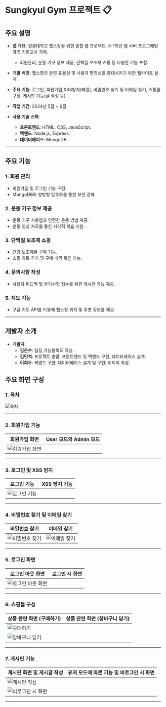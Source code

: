 # Sungkyul Gym 프로젝트 📋

## 주요 설명
- **앱 개요**: 성결대학교 헬스장을 위한 종합 웹 프로젝트. 3-1학년 웹 서버 프로그래밍 과목 기말고사 과제.
  - 회원관리, 운동 기구 정보 제공, 단백질 보조제 쇼핑 등 다양한 기능 포함.
- **개발 배경**: 헬스장의 운영 효율성 및 사용자 편의성을 증대시키기 위한 웹사이트 설계.
- **주요 기능**: 로그인, 회원가입,XSS방지(해킹), 비밀번호 찾기 및 이메일 찾기, 쇼핑몰 구성, 게시판 기능(글 작성 등)
- **작업 기간**: 2024년 5월 ~ 6월  

- **사용 기술 스택**:  
  - **프론트엔드**: HTML, CSS, JavaScript.  
  - **백엔드**: Node.js, Express.  
  - **데이터베이스**: MongoDB.  

---

## 주요 기능
### 1. **회원 관리**
- 회원가입 및 로그인 기능 구현.
- MongoDB와 양방향 암호화를 통한 보안 강화.

### 2. **운동 기구 정보 제공**
- 운동 기구 사용법과 안전한 운동 방법 제공.
- 운동 영상 자료를 통한 시각적 학습 지원.

### 3. **단백질 보조제 쇼핑**
- 건강 보조제품 구매 기능.
- 쇼핑 카트 추가 및 구매 내역 확인 가능.

### 4. **문의사항 작성**
- 사용자 피드백 및 문의사항 접수를 위한 게시판 기능 제공.

### 5. **지도 기능**
- 구글 지도 API를 이용해 헬스장 위치 및 주변 정보를 제공.

---

## 개발자 소개
- **개발자**:  
  - **김은수**: 팀장,기능블록도 작성.  
  - **김민석**: 프로젝트 총괄, 프론트엔드 및 백엔드 구현, 데이터베이스 설계.  
  - **이희우**: 백엔드 구현, 데이터베이스 설계 및 구현, 회의록 작성.  


## 주요 화면 구성

### 1. 목차
![목차](https://github.com/user-attachments/assets/3ad4c52b-59c8-489f-93a3-9e3faeceba79)

---

### 2. 회원가입 기능
| 회원가입 화면  | User 모드와 Admin 모드 |
|----------------|------------------------|
| ![회원가입 화면](https://github.com/user-attachments/assets/841b1ce7-dc5b-4546-8946-6832432907fa) |

---

### 3. 로그인 및 XSS 방지
| 로그인 기능  | XSS 방지 기능 |
|--------------|---------------|
| ![로그인 기능](https://github.com/user-attachments/assets/f1aa4495-2443-459b-a5d6-98ca4a7fe429) |

---

### 4. 비밀번호 찾기 및 이메일 찾기
| 비밀번호 찾기 | 이메일 찾기 |
|---------------|------------|
| ![비밀번호 찾기](https://github.com/user-attachments/assets/find_password.png) | ![이메일 찾기](https://github.com/user-attachments/assets/find_email.png) |

---

### 5. 로그인 화면
| 로그인 아웃 화면 | 로그인 시 화면 |
|------------------|----------------|
| ![로그인 아웃 화면](https://github.com/user-attachments/assets/2d48d4f8-20e9-413b-95e1-17a3f5e77b7d) |

---

### 6. 쇼핑몰 구성
| 상품 관련 화면 (구매하기) | 상품 관련 화면 (장바구니 담기) |
|--------------------------|------------------------------|
| ![구매하기](https://github.com/user-attachments/assets/114c8c58-96a9-428c-86b0-3be21d1936d2) |
| ![장바구니 담기](https://github.com/user-attachments/assets/6c5b9cab-7f9f-4912-94c2-651dd9f02e35) |

---

### 7. 게시판 기능
| 게시판 화면 및 게시글 작성 | 유저 모드에 따른 기능 및 비로그인 시 화면 |
|----------------------------|---------------------------------------|
| ![게시판 작성](https://github.com/user-attachments/assets/00e410cb-bb9d-4dd9-bec5-c9bd6367bbe8) |
| ![비로그인 시 화면](https://github.com/user-attachments/assets/44e95bcf-8e96-4df8-90ed-6a16bccabb7c) |

---

